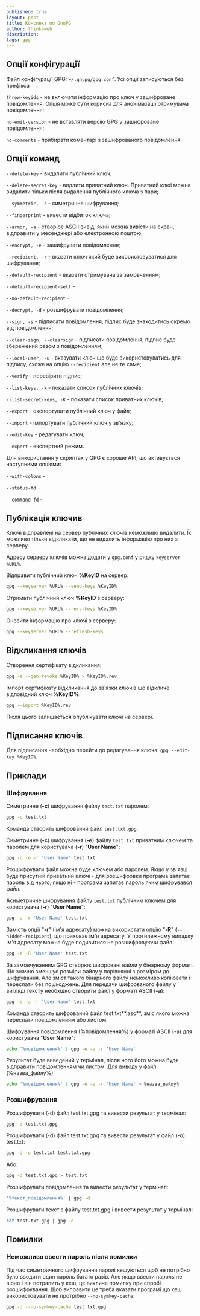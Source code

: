 ```yaml
---
published: true
layout: post
title: Конспект по GnuPG 
author: think4web
discription:
tags: gpg
---
```


## Опції конфігурації

Файл конфігурації GPG: ```~/.gnupg/gpg.conf```. Усі опції записуються без префікса ```--```.

```throw-keyids``` - не включати інформацію про ключ у зашифроване повідомлення. Опція може бути корисна для анонімазації отримувача повідомлення;

```no-emit-version``` - не вставляти версію GPG у зашифроване повідомлення;

```no-comments``` - прибирати коментарі з зашифрованого повідомлення.

## Опції команд

```--delete-key``` - видалити публічний ключ;

```--delete-secret-key``` - видлити приватний ключ. Приватний клюі можна видалити тільки після видалення публічного ключа з пари;

```--symmetric, -c``` - симетричне шифрування;

```--fingerprint``` - вивести відбиток ключа;

```--armor, -a``` - створює ASCII вивід, який можна вивісти на екран, відправити у месенджері або електронною поштою;

```--encrypt, -e``` - зашифрувати повідомлення;

```--recipient, -r``` - вказати ключ який буде використовуватися для шифрування;

```--default-recipient``` - вказати отримувача за замовченням;

```--default-recipient-self``` -

```--no-default-recipient``` - 

```--decrypt, -d``` - розшифрувати повідомлення;

```--sign, -s``` - підписати повідомлення, підпис буде знаходитись окремо від повідомлення;

```--clear-sign, --clearsign``` - підписати повідомлення, підпис буде збережений разом з повідомленням;

```--local-user, -u``` - вказувати ключ що буде використовуватись для підпису, схоже на опцію ```--recipient``` але не те саме;

```--verify``` - перевірити підпис;

```--list-keys, -k``` - показати список публічних ключів;

```--list-secret-keys, -K``` - показати список приватних ключів;

```--export``` - експортувати публічний ключ у файл;

```--import``` - імпортувати публічний ключ у зв'язку;

```--edit-key``` - редагувати ключ;

```--expert``` - експертний режим.

Для використання у скриптах у GPG є хороше API, що активується наступними опціями:

```--with-colons``` -

```--status-fd``` -

```--command-fd``` -

## Публікація ключив

Ключі відправлені на сервер публічних ключів неможливо видалити. Їх можливо тільки відкликати, що не видалить інформацію про них з серверу. 

Адресу серверу ключів можна додати у ```gpg.conf``` у рядку ```keyserver %URL%```.

Відправити публічний ключ **%KeyID** на сервер:

```bash
gpg --keyserver %URL% --send-keys %KeyID%
```

Отримати публічний ключ **%KeyID** з серверу:

```bash
gpg --keyserver %URL% --recv-keys %KeyID%
```

Оновити інформацію про ключі з серверу:

```bash
gpg --keyserver %URL% --refresh-keys
```

## Відкликання ключів

Створення сертифікату відкликання:

```bash
gpg -a --gen-revoke %KeyID% > %KeyID%.rev
```

Імпорт сертифікату відкликання до зв'язки ключів що відкличе відповідний ключ **%KeyID%**:

```bash
gpg --import %KeyID%.rev
```

Після цього залишається опублікувати ключі на сервері.

## Підписання ключів

Для підписання необхідно перейти до редагування ключа: ```gpg --edit-key %KeyID%```.

## Приклади

### Шифрування

Симетричне (**-c**) шифрування файлу ```test.txt``` паролем:

```bash
gpg -c test.txt
```
Команда створить шифрований файл ```test.txt.gpg```.

Симетричне (**-c**) шифрування (**-e**) файлу ```test.txt``` приватним ключем та паролем для користувача (**-r**) "**User Name**":

```bash
gpg -c -e -r 'User Name' test.txt
```

Розшифрувати файл можна буде ключем або паролем. Якщо у зв'язці буде присутній приватний ключі - для розшифровки програма запитає пароль від нього, якщо ні - програма запитає пароль яким шифрувався файл.

Асиметричне шифрування файлу ```test.txt``` публічним ключем для користувача (**-r**) "**User Name**":

```bash
gpg -e -r 'User Name' test.txt
```
Замість опції "**-r**" (ім'я адресату) можна використати опцію "**-R**" (```--hidden-recipient```), що приховає ім'я адресату. У протилежному випадку ім'я адресату можна буде подивитися не розшифровуючи файл.

```bash
gpg -e -R 'User Name' test.txt
```

За замовчуванням GPG створює шифровані вайли у бінарному форматі. Що значно зменшує розміри файлу у порівнянні з розміром до шифрування. Але зміст такого бінарного файлу неможливо копіювати і переслати без пошкоджень. Для передачи шифрованого файлу у вигляді тексту необхідно створити файл у форматі ASCII (**-a**):

```bash
gpg -e -a -r 'User Name' test.txt
```

Команда створить шифрований файл test.txt**.asc**, зміс якого можна переслати повідомленням або листом.

Шифрування повідомлення (%повідомлення%) у форматі ASCII (-a) для користувача "**User Name**":

```bash
echo '%повідомлення%' | gpg -e -a -r 'User Name'
```

Результат буде виведений у термінал, після чого його можна буде відправити повідомленням чи листом. Для виводу у файл (%назва_файлу%):

```bash
echo '%повідомлення%' | gpg -e -a -r 'User Name' > %назва_файлу%
```

### Розшифрування

Розшифрувати (-d) файл test.txt.gpg та вивести результат у термінал:

```bash
gpg -d test.txt.gpg
```

Розшифрувати (-d) файл test.txt.gpg та вивести результат у файл (-o) test.txt:

```bash
gpg -d -o test.txt test.txt.gpg
```

Або:

```bash
gpg -d test.txt.gpg > test.txt
```

Розшифрувати повідомлення та вивести результат у термінал:

```bash
'%текст_повідомлення%' | gpg -d
```

Розшифрувати текст з файлу test.txt.gpg і вивести результат у термінал:

```bash
cat test.txt.gpg | gpg -d
```

## Помилки


### Неможливо ввести пароль після помилки

Під час симетричного шифрування паролі кешуються щоб не потрібно було вводити один пароль багато разів. Але якщо ввести пароль не вірно і він потрапить у кеш, це викличе помилку при спробі розшифрування. Щоб виправити це треба вказати програмі що кеш використовувати не протрібно ```--no-symkey-cache```:

```bash
gpg -d --no-symkey-cache test.txt.gpg
```
